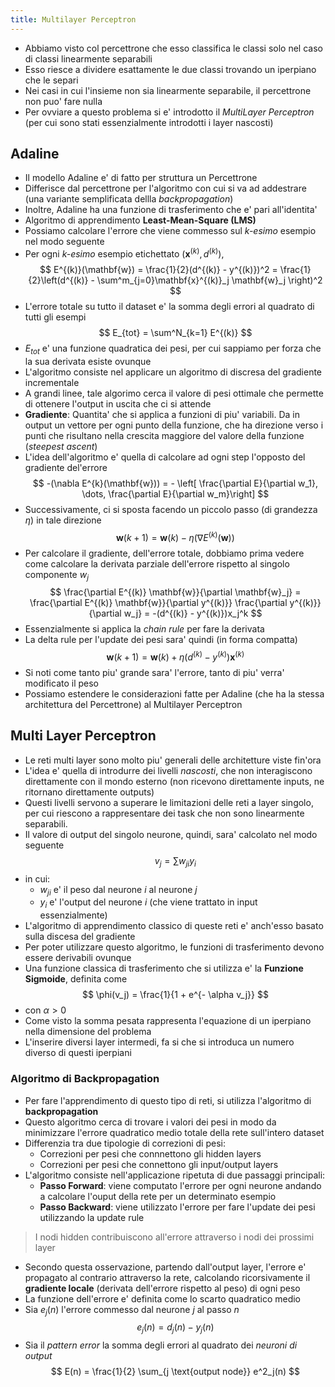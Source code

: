 ```yaml
---
title: Multilayer Perceptron
---
```


* Abbiamo visto col percettrone che esso classifica le classi solo nel caso di
  classi linearmente separabili
* Esso riesce a dividere esattamente le due classi trovando un iperpiano che le
  separi
* Nei casi in cui l'insieme non sia linearmente separabile, il percettrone non
  puo' fare nulla
* Per ovviare a questo problema si e' introdotto il *MultiLayer Perceptron* (per
  cui sono stati essenzialmente introdotti i layer nascosti)

## Adaline

* Il modello Adaline e' di fatto per struttura un Percettrone
* Differisce dal percettrone per l'algoritmo con cui si va ad addestrare (una
  variante semplificata dellla *backpropagation*)
* Inoltre, Adaline ha una funzione di trasferimento che e' pari all'identita'
* Algoritmo di apprendimento **Least-Mean-Square (LMS)**
* Possiamo calcolare l'errore che viene commesso sul *k-esimo* esempio nel modo seguente
* Per ogni *k-esimo* esempio etichettato $(\mathbf{x}^{(k)}, d^{(k)})$,
$$
E^{(k)}(\mathbf{w}) = \frac{1}{2}(d^{(k)} - y^{(k)})^2 =
\frac{1}{2}\left(d^{(k)} - \sum^m_{j=0}\mathbf{x}^{(k)}_j \mathbf{w}_j \right)^2
$$
* L'errore totale su tutto il dataset e' la somma degli errori al quadrato di
  tutti gli esempi
$$
E_{tot} = \sum^N_{k=1} E^{(k)}
$$
* $E_{tot}$ e' una funzione quadratica dei pesi, per cui sappiamo per forza che
  la sua derivata esiste ovunque
* L'algoritmo consiste nel applicare un algoritmo di discresa del gradiente
  incrementale
* A grandi linee, tale algorimo cerca il valore di pesi ottimale che permette di
  ottenere l'output in uscita che ci si attende
* **Gradiente**: Quantita' che si applica a funzioni di piu' variabili. Da in
  output un vettore per ogni punto della funzione, che ha direzione verso i
  punti che risultano nella crescita maggiore del valore della funzione
  (*steepest ascent*)
* L'idea dell'algoritmo e' quella di calcolare ad ogni step l'opposto del
  gradiente del'errore
$$
-(\nabla E^{k}(\mathbf{w})) = - \left[ \frac{\partial E}{\partial w_1},
\dots, \frac{\partial E}{\partial w_m}\right]
$$
* Successivamente, ci si sposta facendo un piccolo passo (di grandezza $\eta$)
  in tale direzione
$$
\mathbf{w}(k+1) = \mathbf{w}(k) - \eta(\nabla E^{(k)}(\mathbf{w}))
$$
* Per calcolare il gradiente, dell'errore totale, dobbiamo prima vedere come
  calcolare la derivata parziale dell'errore rispetto al singolo componente
  $w_j$
$$
\frac{\partial E^{(k)} \mathbf{w}}{\partial \mathbf{w}_j} = 
\frac{\partial E^{(k)} \mathbf{w}}{\partial y^{(k)}}
\frac{\partial y^{(k)}}{\partial w_j} =
-(d^{(k)} - y^{(k)})x_j^k
$$
* Essenzialmente si applica la *chain rule* per fare la derivata
* La delta rule per l'update dei pesi sara' quindi (in forma compatta) 
$$
\mathbf{w}(k + 1) = \mathbf{w}(k) + \eta (d^{(k)} - y^{(k)})\mathbf{x}^{(k)}
$$
* Si noti come tanto piu' grande sara' l'errore, tanto di piu' verra' modificato
  il peso
* Possiamo estendere le considerazioni fatte per Adaline (che ha la stessa
  architettura del Percettrone) al Multilayer Perceptron

## Multi Layer Perceptron

* Le reti multi layer sono molto piu' generali delle architetture viste fin'ora
* L'idea e' quella di introdurre dei livelli *nascosti*, che non interagiscono
  direttamente con il mondo esterno (non ricevono direttamente inputs, ne
  ritornano direttamente outputs)
* Questi livelli servono a superare le limitazioni delle reti a layer singolo,
  per cui riescono a rappresentare dei task che non sono linearmente separabili.
* Il valore di output del singolo neurone, quindi, sara' calcolato nel modo
  seguente
$$
v_j = \sum w_{ji} y_i
$$
* in cui:
    * $w_{ji}$ e' il peso dal neurone $i$ al neurone $j$
    * $y_i$ e' l'output del neurone $i$ (che viene trattato in input
      essenzialmente)
* L'algoritmo di apprendimento classico di queste reti e' anch'esso basato sulla
  discesa del gradiente
* Per poter utilizzare questo algoritmo, le funzioni di trasferimento devono
  essere derivabili ovunque
* Una funzione classica di trasferimento che si utilizza e' la **Funzione
  Sigmoide**, definita come
$$
\phi(v_j) = \frac{1}{1 + e^{- \alpha v_j}}
$$
* con $\alpha > 0$
* Come visto la somma pesata rappresenta l'equazione di un iperpiano nella
  dimensione del problema
* L'inserire diversi layer intermedi, fa si che si introduca un numero diverso
  di questi iperpiani

### Algoritmo di Backpropagation

* Per fare l'apprendimento di questo tipo di reti, si utilizza l'algoritmo di
  **backpropagation**
* Questo algoritmo cerca di trovare i valori dei pesi in modo da minimizzare
  l'errore quadratico medio totale della rete sull'intero dataset
* Differenzia tra due tipologie di correzioni di pesi:
    * Correzioni per pesi che connnettono gli hidden layers
    * Correzioni per pesi che connettono gli input/output layers
* L'algoritmo consiste nell'applicazione ripetuta di due passaggi principali:
    * **Passo Forward**: viene computato l'errore per ogni neurone andando a
      calcolare l'ouput della rete per un determinato esempio
    * **Passo Backward**: viene utilizzato l'errore per fare l'update dei pesi
      utilizzando la update rule

> I nodi hidden contribuiscono all'errore attraverso i nodi dei prossimi layer

* Secondo questa osservazione, partendo dall'output layer, l'errore e' propagato
  al contrario attraverso la rete, calcolando ricorsivamente il **gradiente
  locale** (derivata dell'errore rispetto al peso) di ogni peso
* La funzione dell'errore e' definita come lo scarto quadratico medio
* Sia $e_j(n)$ l'errore commesso dal neurone $j$ al passo $n$
$$
e_j(n) = d_j(n) - y_j(n)
$$
* Sia il *pattern error* la somma degli errori al quadrato dei *neuroni di output*
$$
E(n) = \frac{1}{2} \sum_{j \text{output node}} e^2_j(n)
$$

